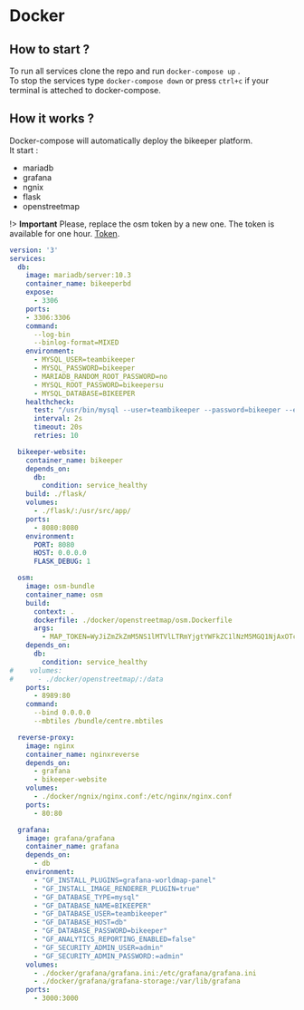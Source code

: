 # Docker 

## How to start ?    

To run all services clone the repo and run `docker-compose up` .     
To stop the services type `docker-compose down` or press `ctrl+c` if your terminal is atteched to docker-compose.

## How it works ?  

Docker-compose will automatically deploy the bikeeper platform.     
It start : 
- mariadb
- grafana 
- ngnix
- flask
- openstreetmap


!> **Important** Please, replace the osm token by a new one. The token is available for one hour.  [Token](https://data.maptiler.com/downloads/tileset/osm/europe/france/centre/?wizard).   

```yaml
version: '3'
services:
  db:
    image: mariadb/server:10.3
    container_name: bikeeperbd
    expose:
      - 3306
    ports:
    - 3306:3306
    command:
      --log-bin
      --binlog-format=MIXED
    environment:
      - MYSQL_USER=teambikeeper
      - MYSQL_PASSWORD=bikeeper
      - MARIADB_RANDOM_ROOT_PASSWORD=no
      - MYSQL_ROOT_PASSWORD=bikeepersu
      - MYSQL_DATABASE=BIKEEPER
    healthcheck:
      test: "/usr/bin/mysql --user=teambikeeper --password=bikeeper --execute \"SHOW DATABASES;\""
      interval: 2s
      timeout: 20s
      retries: 10

  bikeeper-website:
    container_name: bikeeper
    depends_on:
      db:
        condition: service_healthy
    build: ./flask/
    volumes:
      - ./flask/:/usr/src/app/
    ports:
      - 8080:8080
    environment:
      PORT: 8080
      HOST: 0.0.0.0
      FLASK_DEBUG: 1

  osm:
    image: osm-bundle
    container_name: osm
    build:
      context: .
      dockerfile: ./docker/openstreetmap/osm.Dockerfile
      args:
        - MAP_TOKEN=WyJiZmZkZmM5NS1lMTVlLTRmYjgtYWFkZC1lNzM5MGQ1NjAxOTciLCItMSIsODcwMl0.YD6sPw.MEJHhB0BwjOEbCH95mX5o305m3s # get a new on here https://data.maptiler.com/downloads/tileset/osm/europe/france/centre/?wizard
    depends_on:
      db:
        condition: service_healthy
#    volumes:
#      - ./docker/openstreetmap/:/data
    ports:
      - 8989:80
    command:
      --bind 0.0.0.0
      --mbtiles /bundle/centre.mbtiles

  reverse-proxy:
    image: nginx
    container_name: nginxreverse
    depends_on:
      - grafana
      - bikeeper-website
    volumes:
      - ./docker/ngnix/nginx.conf:/etc/nginx/nginx.conf
    ports:
      - 80:80

  grafana:
    image: grafana/grafana
    container_name: grafana
    depends_on:
      - db
    environment:
      - "GF_INSTALL_PLUGINS=grafana-worldmap-panel"
      - "GF_INSTALL_IMAGE_RENDERER_PLUGIN=true"
      - "GF_DATABASE_TYPE=mysql"
      - "GF_DATABASE_NAME=BIKEEPER"
      - "GF_DATABASE_USER=teambikeeper"
      - "GF_DATABASE_HOST=db"
      - "GF_DATABASE_PASSWORD=bikeeper"
      - "GF_ANALYTICS_REPORTING_ENABLED=false"
      - "GF_SECURITY_ADMIN_USER=admin"
      - "GF_SECURITY_ADMIN_PASSWORD:=admin"
    volumes:
      - ./docker/grafana/grafana.ini:/etc/grafana/grafana.ini
      - ./docker/grafana/grafana-storage:/var/lib/grafana
    ports:
      - 3000:3000

```